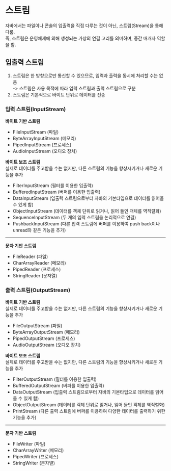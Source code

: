 # 스트림
자바에서는 파일이나 콘솔의 입출력을 직접 다루는 것이 아닌, 스트림(Stream)을 통해 다룸.  
즉, 스트림은 운영체제에 의해 생성되는 가상의 연결 고리를 의미하며, 중간 매개자 역할을 함.

## 입출력 스트림
1. 스트림은 한 방향으로만 통신할 수 있으므로, 입력과 출력을 동시에 처리할 수는 없음  
->  스트림은 사용 목적에 따라 입력 스트림과 출력 스트림으로 구분
2. 스트림은 기본적으로 바이트 단위로 데이터를 전송

### 입력 스트림(InputStream)

**바이트 기반 스트림**
- FileInputStream (파일)
- ByteArrayInputStream (메모리)
- PipedInputStream (프로세스)
- AudioInputStream (오디오 장치)

**바이트 보조 스트림**  
실제로 데이터를 주고받을 수는 없지만, 다른 스트림의 기능을 향상시키거나 새로운 기능을 추가
- FilterInputStream (필터를 이용한 입출력)
- BufferedInputStream (버퍼를 이용한 입출력)
- DataInputStream (입출력 스트림으로부터 자바의 기본타입으로 데이터를 읽어올 수 있게 함)
- ObjectInputStream (데이터를 객체 단위로 읽거나, 읽어 들인 객체를 역직렬화)
- SequenceInputStream (두 개의 입력 스트림을 논리적으로 연결)
- PushbackInputStream (다른 입력 스트림에 버퍼를 이용하여 push back이나 unread와 같은 기능을 추가)
---
**문자 기반 스트림**
- FileReader (파일)
- CharArrayReader (메모리)
- PipedReader (프로세스)
- StringReader (문자열)

### 출력 스트림(OutputStream)

**바이트 기반 스트림**  
실제로 데이터를 주고받을 수는 없지만, 다른 스트림의 기능을 향상시키거나 새로운 기능을 추가
- FileOutputStream (파일)
- ByteArrayOutputStream (메모리)
- PipedOutputStream (프로세스)
- AudioOutputStream (오디오 장치)

**바이트 보조 스트림**  
실제로 데이터를 주고받을 수는 없지만, 다른 스트림의 기능을 향상시키거나 새로운 기능을 추가
- FilterOutputStream (필터를 이용한 입출력)
- BufferedOutputStream	 (버퍼를 이용한 입출력)
- DataOutputStream (입출력 스트림으로부터 자바의 기본타입으로 데이터를 읽어올 수 있게 함)
- ObjectOutputStream (데이터를 객체 단위로 읽거나, 읽어 들인 객체를 역직렬화)
- PrintStream (다른 출력 스트림에 버퍼를 이용하여 다양한 데이터를 출력하기 위한 기능을 추가)
---
**문자 기반 스트림**
- FileWriter (파일)
- CharArrayWriter (메모리)
- PipedWriter (프로세스)
- StringWriter (문자열)